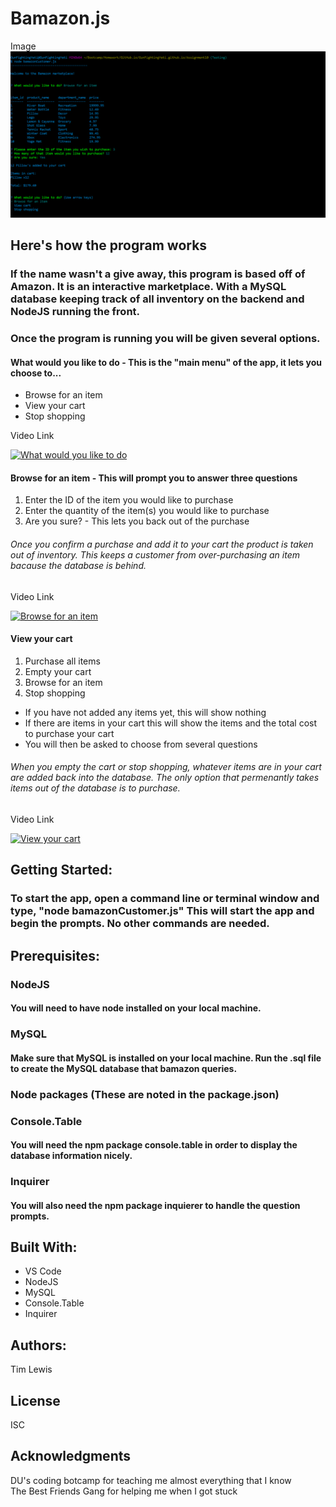 # Bamazon.js

Image
![alt text](./images/bamazon.png "bamazonCustomer.js")

## Here's how the program works
### If the name wasn't a give away, this program is based off of Amazon.  It is an interactive marketplace.  With a MySQL database keeping track of all inventory on the backend and NodeJS running the front.  

### Once the program is running you will be given several options.

#### What would you like to do - This is the "main menu" of the app, it lets you choose to...
 * Browse for an item
 * View your cart
 * Stop shopping


Video Link

<a href="http://www.youtube.com/watch?feature=player_embedded&v=#########" target="_blank"><img src="./images/whatnext.png" alt="What would you like to do" width="700" height="400"/></a>


#### Browse for an item - This will prompt you to answer three questions
 1. Enter the ID of the item you would like to purchase
 2. Enter the quantity of the item(s) you would like to purchase
 3. Are you sure? - This lets you back out of the purchase
###### Once you confirm a purchase and add it to your cart the product is taken out of inventory.  This keeps a customer from over-purchasing an item bacause the database is behind.


Video Link

<a href="http://www.youtube.com/watch?feature=player_embedded&v=#########" target="_blank"><img src="./images/browse.png" alt="Browse for an item" width="700" height="400"/></a>


#### View your cart
   1. Purchase all items
   2. Empty your cart
   3. Browse for an item
   4. Stop shopping

* If you have not added any items yet, this will show nothing
* If there are items in your cart this will show the items and the total cost to purchase your cart
* You will then be asked to choose from several questions
   
###### When you empty the cart or stop shopping, whatever items are in your cart are added back into the database.  The only option that permenantly takes items out of the database is to purchase.


Video Link

<a href="http://www.youtube.com/watch?feature=player_embedded&v=#########" target="_blank"><img src="./images/cart.png" alt="View your cart" width="700" height="400"/></a>


## Getting Started: 
### To start the app, open a command line or terminal window and type, "node bamazonCustomer.js"  This will start the app and begin the prompts.  No other commands are needed.

## Prerequisites: 
### NodeJS
#### You will need to have node installed on your local machine.

### MySQL
#### Make sure that MySQL is installed on your local machine.  Run the .sql file to create the MySQL database that bamazon queries. 


### Node packages (These are noted in the package.json)
### Console.Table
#### You will need the npm package console.table in order to display the database information nicely.

### Inquirer
#### You will also need the npm package inquierer to handle the question prompts.

## Built With: 
* VS Code
* NodeJS
* MySQL
* Console.Table
* Inquirer

## Authors: 
Tim Lewis

## License
ISC

## Acknowledgments
DU's coding botcamp for teaching me almost everything that I know<br>
The Best Friends Gang for helping me when I got stuck

